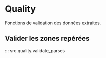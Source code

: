 # Quality

Fonctions de validation des données extraites.

## Valider les zones repérées

::: src.quality.validate_parses
